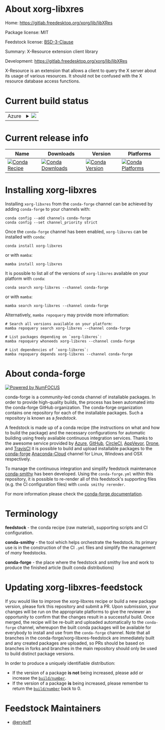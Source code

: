 About xorg-libxres
==================

Home: https://gitlab.freedesktop.org/xorg/lib/libXRes

Package license: MIT

Feedstock license: [BSD-3-Clause](https://github.com/conda-forge/xorg-libxres-feedstock/blob/main/LICENSE.txt)

Summary: X-Resource extension client library

Development: https://gitlab.freedesktop.org/xorg/lib/libXRes

X-Resource is an extension that allows a client to query the X
server about its usage of various resources.  It should not be confused
with the X resource database access functions.


Current build status
====================


<table>
    
  <tr>
    <td>Azure</td>
    <td>
      <details>
        <summary>
          <a href="https://dev.azure.com/conda-forge/feedstock-builds/_build/latest?definitionId=17132&branchName=main">
            <img src="https://dev.azure.com/conda-forge/feedstock-builds/_apis/build/status/xorg-libxres-feedstock?branchName=main">
          </a>
        </summary>
        <table>
          <thead><tr><th>Variant</th><th>Status</th></tr></thead>
          <tbody><tr>
              <td>linux_64</td>
              <td>
                <a href="https://dev.azure.com/conda-forge/feedstock-builds/_build/latest?definitionId=17132&branchName=main">
                  <img src="https://dev.azure.com/conda-forge/feedstock-builds/_apis/build/status/xorg-libxres-feedstock?branchName=main&jobName=linux&configuration=linux%20linux_64_" alt="variant">
                </a>
              </td>
            </tr><tr>
              <td>osx_64</td>
              <td>
                <a href="https://dev.azure.com/conda-forge/feedstock-builds/_build/latest?definitionId=17132&branchName=main">
                  <img src="https://dev.azure.com/conda-forge/feedstock-builds/_apis/build/status/xorg-libxres-feedstock?branchName=main&jobName=osx&configuration=osx%20osx_64_" alt="variant">
                </a>
              </td>
            </tr>
          </tbody>
        </table>
      </details>
    </td>
  </tr>
</table>

Current release info
====================

| Name | Downloads | Version | Platforms |
| --- | --- | --- | --- |
| [![Conda Recipe](https://img.shields.io/badge/recipe-xorg--libxres-green.svg)](https://anaconda.org/conda-forge/xorg-libxres) | [![Conda Downloads](https://img.shields.io/conda/dn/conda-forge/xorg-libxres.svg)](https://anaconda.org/conda-forge/xorg-libxres) | [![Conda Version](https://img.shields.io/conda/vn/conda-forge/xorg-libxres.svg)](https://anaconda.org/conda-forge/xorg-libxres) | [![Conda Platforms](https://img.shields.io/conda/pn/conda-forge/xorg-libxres.svg)](https://anaconda.org/conda-forge/xorg-libxres) |

Installing xorg-libxres
=======================

Installing `xorg-libxres` from the `conda-forge` channel can be achieved by adding `conda-forge` to your channels with:

```
conda config --add channels conda-forge
conda config --set channel_priority strict
```

Once the `conda-forge` channel has been enabled, `xorg-libxres` can be installed with `conda`:

```
conda install xorg-libxres
```

or with `mamba`:

```
mamba install xorg-libxres
```

It is possible to list all of the versions of `xorg-libxres` available on your platform with `conda`:

```
conda search xorg-libxres --channel conda-forge
```

or with `mamba`:

```
mamba search xorg-libxres --channel conda-forge
```

Alternatively, `mamba repoquery` may provide more information:

```
# Search all versions available on your platform:
mamba repoquery search xorg-libxres --channel conda-forge

# List packages depending on `xorg-libxres`:
mamba repoquery whoneeds xorg-libxres --channel conda-forge

# List dependencies of `xorg-libxres`:
mamba repoquery depends xorg-libxres --channel conda-forge
```


About conda-forge
=================

[![Powered by
NumFOCUS](https://img.shields.io/badge/powered%20by-NumFOCUS-orange.svg?style=flat&colorA=E1523D&colorB=007D8A)](https://numfocus.org)

conda-forge is a community-led conda channel of installable packages.
In order to provide high-quality builds, the process has been automated into the
conda-forge GitHub organization. The conda-forge organization contains one repository
for each of the installable packages. Such a repository is known as a *feedstock*.

A feedstock is made up of a conda recipe (the instructions on what and how to build
the package) and the necessary configurations for automatic building using freely
available continuous integration services. Thanks to the awesome service provided by
[Azure](https://azure.microsoft.com/en-us/services/devops/), [GitHub](https://github.com/),
[CircleCI](https://circleci.com/), [AppVeyor](https://www.appveyor.com/),
[Drone](https://cloud.drone.io/welcome), and [TravisCI](https://travis-ci.com/)
it is possible to build and upload installable packages to the
[conda-forge](https://anaconda.org/conda-forge) [Anaconda-Cloud](https://anaconda.org/)
channel for Linux, Windows and OSX respectively.

To manage the continuous integration and simplify feedstock maintenance
[conda-smithy](https://github.com/conda-forge/conda-smithy) has been developed.
Using the ``conda-forge.yml`` within this repository, it is possible to re-render all of
this feedstock's supporting files (e.g. the CI configuration files) with ``conda smithy rerender``.

For more information please check the [conda-forge documentation](https://conda-forge.org/docs/).

Terminology
===========

**feedstock** - the conda recipe (raw material), supporting scripts and CI configuration.

**conda-smithy** - the tool which helps orchestrate the feedstock.
                   Its primary use is in the construction of the CI ``.yml`` files
                   and simplify the management of *many* feedstocks.

**conda-forge** - the place where the feedstock and smithy live and work to
                  produce the finished article (built conda distributions)


Updating xorg-libxres-feedstock
===============================

If you would like to improve the xorg-libxres recipe or build a new
package version, please fork this repository and submit a PR. Upon submission,
your changes will be run on the appropriate platforms to give the reviewer an
opportunity to confirm that the changes result in a successful build. Once
merged, the recipe will be re-built and uploaded automatically to the
`conda-forge` channel, whereupon the built conda packages will be available for
everybody to install and use from the `conda-forge` channel.
Note that all branches in the conda-forge/xorg-libxres-feedstock are
immediately built and any created packages are uploaded, so PRs should be based
on branches in forks and branches in the main repository should only be used to
build distinct package versions.

In order to produce a uniquely identifiable distribution:
 * If the version of a package **is not** being increased, please add or increase
   the [``build/number``](https://docs.conda.io/projects/conda-build/en/latest/resources/define-metadata.html#build-number-and-string).
 * If the version of a package **is** being increased, please remember to return
   the [``build/number``](https://docs.conda.io/projects/conda-build/en/latest/resources/define-metadata.html#build-number-and-string)
   back to 0.

Feedstock Maintainers
=====================

* [@erykoff](https://github.com/erykoff/)

